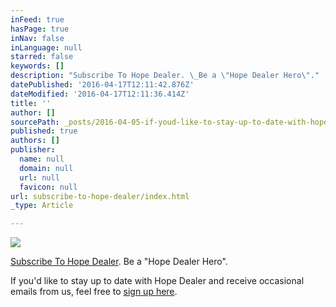 ```yaml
---
inFeed: true
hasPage: true
inNav: false
inLanguage: null
starred: false
keywords: []
description: "Subscribe To Hope Dealer. \_Be a \"Hope Dealer Hero\"."
datePublished: '2016-04-17T12:11:42.876Z'
dateModified: '2016-04-17T12:11:36.414Z'
title: ''
author: []
sourcePath: _posts/2016-04-05-if-youd-like-to-stay-up-to-date-with-hope-dealer-and-receiv.md
published: true
authors: []
publisher:
  name: null
  domain: null
  url: null
  favicon: null
url: subscribe-to-hope-dealer/index.html
_type: Article

---
```

![](https://s3-us-west-2.amazonaws.com/the-grid-img/p/3162a55a13efc5f8bb42a6b6e92dd47ec00c7a72.jpg)

[Subscribe To Hope Dealer][0].  Be a "Hope Dealer Hero".

If you'd like to stay up to date with Hope Dealer and receive occasional emails from us, feel free to [sign up here][0].

[0]: http://hopedealer2.us13.list-manage.com/subscribe?u=6d8a199f2bb0e6b0e0d1f403c&id=d4cd9f8d2c